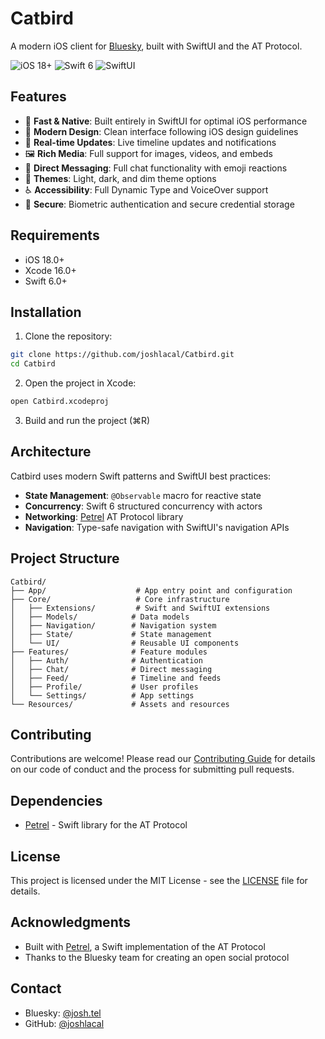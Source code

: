 # Catbird

A modern iOS client for [Bluesky](https://bsky.app), built with SwiftUI and the AT Protocol.

![iOS 18+](https://img.shields.io/badge/iOS-18%2B-blue)
![Swift 6](https://img.shields.io/badge/Swift-6.0-orange)
![SwiftUI](https://img.shields.io/badge/SwiftUI-5.0-blue)

## Features

- 🚀 **Fast & Native**: Built entirely in SwiftUI for optimal iOS performance
- 📱 **Modern Design**: Clean interface following iOS design guidelines
- 🔄 **Real-time Updates**: Live timeline updates and notifications
- 🖼️ **Rich Media**: Full support for images, videos, and embeds
- 💬 **Direct Messaging**: Full chat functionality with emoji reactions
- 🎨 **Themes**: Light, dark, and dim theme options
- ♿ **Accessibility**: Full Dynamic Type and VoiceOver support
- 🔐 **Secure**: Biometric authentication and secure credential storage

## Requirements

- iOS 18.0+
- Xcode 16.0+
- Swift 6.0+

## Installation

1. Clone the repository:
```bash
git clone https://github.com/joshlacal/Catbird.git
cd Catbird
```

2. Open the project in Xcode:
```bash
open Catbird.xcodeproj
```

3. Build and run the project (⌘R)

## Architecture

Catbird uses modern Swift patterns and SwiftUI best practices:

- **State Management**: `@Observable` macro for reactive state
- **Concurrency**: Swift 6 structured concurrency with actors
- **Networking**: [Petrel](https://github.com/joshlacal/Petrel) AT Protocol library
- **Navigation**: Type-safe navigation with SwiftUI's navigation APIs

## Project Structure

```
Catbird/
├── App/                    # App entry point and configuration
├── Core/                   # Core infrastructure
│   ├── Extensions/         # Swift and SwiftUI extensions
│   ├── Models/            # Data models
│   ├── Navigation/        # Navigation system
│   ├── State/             # State management
│   └── UI/                # Reusable UI components
├── Features/              # Feature modules
│   ├── Auth/              # Authentication
│   ├── Chat/              # Direct messaging
│   ├── Feed/              # Timeline and feeds
│   ├── Profile/           # User profiles
│   └── Settings/          # App settings
└── Resources/             # Assets and resources
```

## Contributing

Contributions are welcome! Please read our [Contributing Guide](CONTRIBUTING.md) for details on our code of conduct and the process for submitting pull requests.

## Dependencies

- [Petrel](https://github.com/joshlacal/Petrel) - Swift library for the AT Protocol

## License

This project is licensed under the MIT License - see the [LICENSE](LICENSE) file for details.

## Acknowledgments

- Built with [Petrel](https://github.com/joshlacal/Petrel), a Swift implementation of the AT Protocol
- Thanks to the Bluesky team for creating an open social protocol

## Contact

- Bluesky: [@josh.tel](https://bsky.app/profile/josh.tel)
- GitHub: [@joshlacal](https://github.com/joshlacal)
